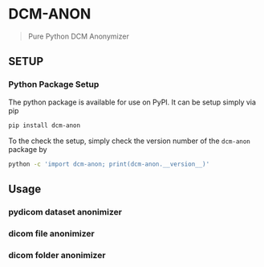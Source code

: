 # DCM-ANON

> Pure Python DCM Anonymizer

## SETUP

### Python Package Setup

The python package is available for use on PyPI. It can be setup simply via pip

```bash
pip install dcm-anon
```

To the check the setup, simply check the version number of the `dcm-anon` package by

```bash
python -c 'import dcm-anon; print(dcm-anon.__version__)'
```

## Usage

### pydicom dataset anonimizer

### dicom file anonimizer

### dicom folder anonimizer


